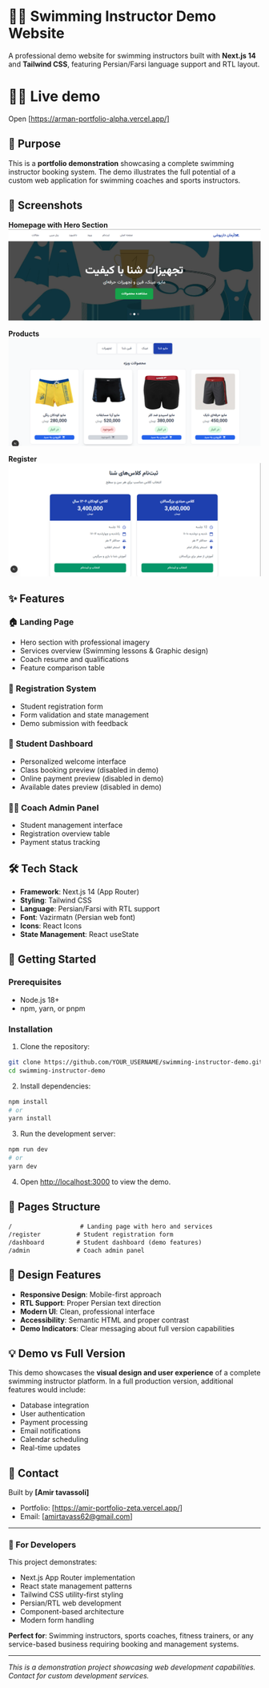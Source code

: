 # 🏊‍♂️ Swimming Instructor Demo Website

A professional demo website for swimming instructors built with **Next.js 14** and **Tailwind CSS**, featuring Persian/Farsi language support and RTL layout.

# 🏊‍♂️ Live demo

Open [https://arman-portfolio-alpha.vercel.app/]

## 🎯 Purpose

This is a **portfolio demonstration** showcasing a complete swimming instructor booking system. The demo illustrates the full potential of a custom web application for swimming coaches and sports instructors.

## 🚀 Screenshots

**Homepage with Hero Section**
![alt text](image-2.png)

**Products**
![alt text](image-3.png)

**Register**
![alt text](image-4.png)

## ✨ Features

### 🏠 **Landing Page**

- Hero section with professional imagery
- Services overview (Swimming lessons & Graphic design)
- Coach resume and qualifications
- Feature comparison table

### 📝 **Registration System**

- Student registration form
- Form validation and state management
- Demo submission with feedback

### 👤 **Student Dashboard**

- Personalized welcome interface
- Class booking preview (disabled in demo)
- Online payment preview (disabled in demo)
- Available dates preview (disabled in demo)

### 👨‍🏫 **Coach Admin Panel**

- Student management interface
- Registration overview table
- Payment status tracking

## 🛠 Tech Stack

- **Framework**: Next.js 14 (App Router)
- **Styling**: Tailwind CSS
- **Language**: Persian/Farsi with RTL support
- **Font**: Vazirmatn (Persian web font)
- **Icons**: React Icons
- **State Management**: React useState

## 🚀 Getting Started

### Prerequisites

- Node.js 18+
- npm, yarn, or pnpm

### Installation

1. Clone the repository:

```bash
git clone https://github.com/YOUR_USERNAME/swimming-instructor-demo.git
cd swimming-instructor-demo
```

2. Install dependencies:

```bash
npm install
# or
yarn install
```

3. Run the development server:

```bash
npm run dev
# or
yarn dev
```

4. Open [http://localhost:3000](http://localhost:3000) to view the demo.

## 📱 Pages Structure

```
/                   # Landing page with hero and services
/register          # Student registration form
/dashboard         # Student dashboard (demo features)
/admin             # Coach admin panel
```

## 🎨 Design Features

- **Responsive Design**: Mobile-first approach
- **RTL Support**: Proper Persian text direction
- **Modern UI**: Clean, professional interface
- **Accessibility**: Semantic HTML and proper contrast
- **Demo Indicators**: Clear messaging about full version capabilities

## 💡 Demo vs Full Version

This demo showcases the **visual design and user experience** of a complete swimming instructor platform. In a full production version, additional features would include:

- Database integration
- User authentication
- Payment processing
- Email notifications
- Calendar scheduling
- Real-time updates

<!-- ## 🌐 Live Demo

[View Live Demo](https://your-demo-url.vercel.app) *(Deploy to add link)* -->

## 📧 Contact

Built by **[Amir tavassoli]**

- Portfolio: [https://amir-portfolio-zeta.vercel.app/]
- Email: [amirtavass62@gmail.com]

---

### 🔧 For Developers

This project demonstrates:

- Next.js App Router implementation
- React state management patterns
- Tailwind CSS utility-first styling
- Persian/RTL web development
- Component-based architecture
- Modern form handling

**Perfect for**: Swimming instructors, sports coaches, fitness trainers, or any service-based business requiring booking and management systems.

---

_This is a demonstration project showcasing web development capabilities. Contact for custom development services._
